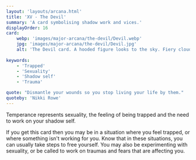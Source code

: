 ```yaml
---
layout: 'layouts/arcana.html'
title: 'XV - The Devil'
summary: 'A card symbolising shadow work and vices.'
displayOrder: 16
card:
    webp: 'images/major-arcana/the-devil/Devil.webp'
    jpg: 'images/major-arcana/the-devil/Devil.jpg'
    alt: 'The Devil card. A hooded figure looks to the sky. Fiery clouds are behind them. In the foreground, a wrapped man and woman..'
    
keywords:
    - 'Trapped'
    - 'Sexuality'
    - 'Shadow self'
    - 'Trauma'

quote: "Dismantle your wounds so you stop living your life by them."
quoteby: 'Nikki Rowe'
---
```


Temperance represents sexuality, the feeling of being trapped and the need to work on your shadow self.

If you get this card then you may be in a situation where you feel trapped, or where something isn't working for you. Know that in these situations, you can usually take steps to free yourself. You may also be experimenting with sexuality, or be called to work on traumas and fears that are affecting you.